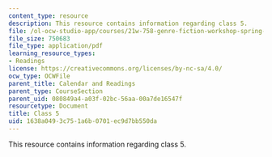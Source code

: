 ```yaml
---
content_type: resource
description: This resource contains information regarding class 5.
file: /ol-ocw-studio-app/courses/21w-758-genre-fiction-workshop-spring-2013/1638a0493c751a6b0701ec9d7bb550da_MIT21W_758S13_Class_5.pdf
file_size: 750683
file_type: application/pdf
learning_resource_types:
- Readings
license: https://creativecommons.org/licenses/by-nc-sa/4.0/
ocw_type: OCWFile
parent_title: Calendar and Readings
parent_type: CourseSection
parent_uid: 080849a4-a03f-02bc-56aa-00a7de16547f
resourcetype: Document
title: Class 5
uid: 1638a049-3c75-1a6b-0701-ec9d7bb550da
---
```

This resource contains information regarding class 5.